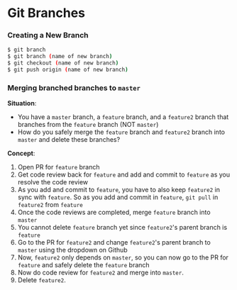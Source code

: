 # Git Branches

### Creating a New Branch
```bash
$ git branch
$ git branch (name of new branch)
$ git checkout (name of new branch)
$ git push origin (name of new branch)
```

### Merging branched branches to `master`
**Situation**: 
- You have a `master` branch, a `feature` branch, and a `feature2` branch that branches from the `feature` branch (NOT `master`)
- How do you safely merge the `feature` branch and `feature2` branch into `master` and delete these branches?

**Concept**:
1. Open PR for `feature` branch
2. Get code review back for `feature` and add and commit to `feature` as you resolve the code review
3. As you add and commit to `feature`, you have to also keep `feature2` in sync with `feature`. So as you add and commit in `feature`, `git pull` in `feature2` from `feature`
5. Once the code reviews are completed, merge `feature` branch into `master` 
6. You cannot delete `feature` branch yet since `feature2`'s parent branch is `feature`
7. Go to the PR for `feature2` and change `feature2`'s parent branch to `master` using the dropdown on Github
8. Now, `feature2` only depends on `master`, so you can now go to the PR for `feature` and safely delete the `feature` branch
9. Now do code review for `feature2` and merge into `master`.
10. Delete `feature2`.